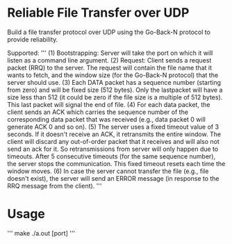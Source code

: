 # Reliable File Transfer over UDP
Build a file transfer protocol over UDP using the Go-Back-N protocol to provide reliability.

Supported:
'''
(1) Bootstrapping: Server will take the port on which it will listen as a command line argument.
(2) Request: Client sends a request packet (RRQ) to the server. The request will contain the file name that it wants to fetch, and the window size (for the Go-Back-N protocol) that the server should use.
(3) Each DATA packet has a sequence number (starting from zero) and will be fixed size (512 bytes). Only the lastpacket will have a size less than 512 (it could be zero if the file size is a multiple of 512 bytes). This last packet will signal the end of file.
(4) For each data packet, the client sends an ACK which carries the sequence number of the corresponding data packet that was received (e.g., data packet 0 will generate ACK 0 and so on).
(5) The server uses a fixed timeout value of 3 seconds. If it doesn't receive an ACK, it retransmits the entire window. The client will discard any out-of-order packet that it receives and will also not send an ack for it. So retransmissions from server will only happen due to timeouts. After 5 consecutive timeouts (for the same sequence number), the server stops the communication. This fixed timeout resets each time the window moves.
(6) In case the server cannot transfer the file (e.g., file doesn't exist), the server will send an ERROR message (in response to the RRQ message from the client).
'''

# Usage
'''
make
./a.out [port]
'''
